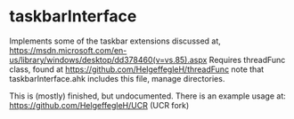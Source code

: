 # taskbarInterface

Implements some of the taskbar extensions discussed at, https://msdn.microsoft.com/en-us/library/windows/desktop/dd378460(v=vs.85).aspx
Requires threadFunc class, found at https://github.com/HelgeffegleH/threadFunc note that taskbarInterface.ahk includes this file, manage directories.

This is (mostly) finished, but undocumented. There is an example usage at: https://github.com/HelgeffegleH/UCR (UCR fork)

